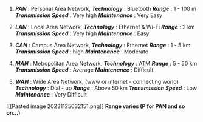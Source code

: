 1. ***PAN*** : Personal Area Network,
	***Technology*** : Bluetooth
	***Range*** : 1 - 100 m
	***Transmission Speed*** : Very high
	***Maintenance*** : Very Easy
	
2. ***LAN*** : Local Area Network,
	***Technology*** : Ethernet & Wi-Fi
	***Range*** : 2 km
	***Transmission Speed*** : Very high
	***Maintenance*** : Easy
	
3.  ***CAN*** : Campus Area Network,
	***Technology*** : Ethernet
	***Range*** : 1 - 5 km
	***Transmission Speed*** : high
	***Maintenance*** : Moderate
	
4. ***MAN*** : Metropolitan Area Network,
	***Technology*** : ATM
	***Range*** : 5 - 50 km
	***Transmission Speed*** : Average
	***Maintenance*** : Difficult
	
5. ***WAN*** : Wide Area Network, (www or internet - connecting world)
	***Technology*** : Dial - up
	***Range*** : Above 50 km
	***Transmission Speed*** : Low
	***Maintenance*** : Very Difficult

![[Pasted image 20231125032151.png]]
**Range varies (P for PAN and so on...)**

